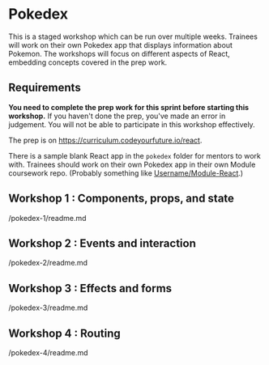 # Pokedex

This is a staged workshop which can be run over multiple weeks. Trainees will work on their own Pokedex app that displays information about Pokemon. The workshops will focus on different aspects of React, embedding concepts covered in the prep work.

## Requirements

**You need to complete the prep work for this sprint before starting this workshop.** If you haven't done the prep, you've made an error in judgement. You will not be able to participate in this workshop effectively.

The prep is on https://curriculum.codeyourfuture.io/react.

There is a sample blank React app in the `pokedex` folder for mentors to work with. Trainees should work on their own Pokedex app in their own Module coursework repo. (Probably something like [Username/Module-React](https://github.com/CodeYourFuture/Module-React).)

## Workshop 1 : Components, props, and state

/pokedex-1/readme.md

## Workshop 2 : Events and interaction

/pokedex-2/readme.md

## Workshop 3 : Effects and forms

/pokedex-3/readme.md

## Workshop 4 : Routing

/pokedex-4/readme.md
